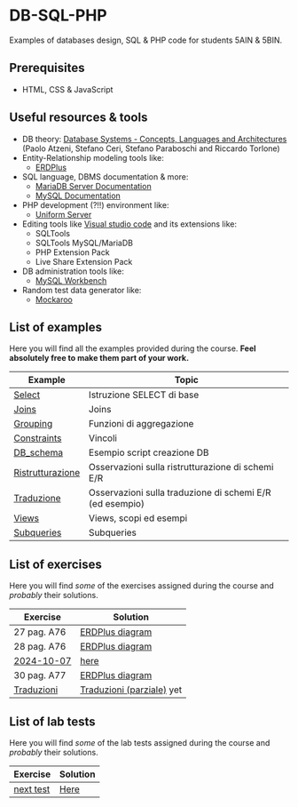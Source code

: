 # DB-SQL-PHP

Examples of databases design, SQL & PHP code for students 5AIN & 5BIN.

## Prerequisites

* HTML, CSS & JavaScript

## Useful resources & tools

* DB theory: [Database Systems - Concepts, Languages and Architectures](http://dbbook.dia.uniroma3.it/) (Paolo Atzeni, Stefano Ceri, Stefano Paraboschi and Riccardo Torlone)
* Entity-Relationship modeling tools like:
  * [ERDPlus](https://erdplus.com/)
* SQL language, DBMS documentation & more:
  * [MariaDB Server Documentation](https://mariadb.com/kb/en/documentation/)
  * [MySQL Documentation](https://dev.mysql.com/doc/)
* PHP development (?!!) environment like:
  * [Uniform Server](https://www.uniformserver.com/)
* Editing tools like [Visual studio code](https://code.visualstudio.com/) and its extensions like:
  * SQLTools
  * SQLTools MySQL/MariaDB
  * PHP Extension Pack
  * Live Share Extension Pack
* DB administration tools like:
  * [MySQL Workbench](https://www.mysql.com/products/workbench/)
* Random test data generator like:
  * [Mockaroo](https://www.mockaroo.com/)

## List of examples

Here you will find all the examples provided during the course.
**Feel absolutely free to make them part of your work.**

| Example                                       | Topic                                                    |
| --------------------------------------------- | -------------------------------------------------------- |
| [Select](examples/select_basic.md)            | Istruzione SELECT di base                                |
| [Joins](examples/joins.md)                    | Joins                                                    |
| [Grouping](examples/select_grouping.md)       | Funzioni di aggregazione                                 |
| [Constraints](examples/constraints.md)        | Vincoli                                                  |
| [DB_schema](examples/DB_schema.sql)           | Esempio script creazione DB                              |
| [Ristrutturazione](examples/restructuring.md) | Osservazioni sulla ristrutturazione di schemi E/R        |
| [Traduzione](examples/translation.md)         | Osservazioni sulla traduzione di schemi E/R (ed esempio) |
| [Views](examples/views.md)                    | Views, scopi ed esempi                                   |
| [Subqueries](examples/subqueries.md)          | Subqueries                                               |

## List of exercises

Here you will find *some* of the exercises assigned during the course and *probably* their solutions.

| Exercise                               | Solution                                                                  |
| -------------------------------------- | ------------------------------------------------------------------------- |
| 27 pag. A76                            | [ERDPlus diagram](exercises/solutions/A76-27%20Banca.erdplus)             |
| 28 pag. A76                            | [ERDPlus diagram](exercises/solutions/A76-28%20Sanzioni.erdplus)          |
| [2024-10-07](exercises/2024-10-07.sql) | [here](exercises/solutions/2024-10-07.sql)                                |
| 30 pag. A77                            | [ERDPlus diagram](exercises/solutions/A77-30%20Compagnia%20aerea.erdplus) |
| [Traduzioni](exercises/translate.md)   | [Traduzioni (parziale)](exercises/solutions/translate.md) yet             |

## List of lab tests

Here you will find *some* of the lab tests assigned during the course and *probably* their solutions.

| Exercise                       | Solution                           |
| ------------------------------ | ---------------------------------- |
| [next test](tests/someday.sql) | [Here](tests/SoluzioneSomeday.sql) |
